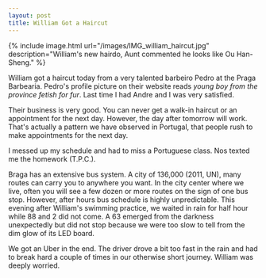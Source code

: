 ```yaml
---
layout: post
title: William Got a Haircut
---
```


{% include image.html url="/images/IMG_william_haircut.jpg" description="William's new hairdo, Aunt commented he looks like Ou Han-Sheng." %}

William got a haircut today from a very talented barbeiro Pedro at the Praga Barbearia.  Pedro's profile picture on their website reads _young boy from the province fetish for fur_.  Last time I had Andre and I was very satisfied.

Their business is very good.  You can never get a walk-in haircut or an appointment for the next day.  However, the day after tomorrow will work.  That's actually a pattern we have observed in Portugal, that people rush to make appointments for the next day.

I messed up my schedule and had to miss a Portuguese class.  Nos texted me the homework (T.P.C.).  

Braga has an extensive bus system.  A city of 136,000 (2011, UN), many routes can carry you to anywhere you want.  In the city center where we live, often you will see a few dozen or more routes on the sign of one bus stop.  However, after hours bus schedule is highly unpredictable.  This evening after William's swimming practice, we waited in rain for half hour while 88 and 2 did not come.  A 63 emerged from the darkness unexpectedly but did not stop because we were too slow to tell from the dim glow of its LED board.

We got an Uber in the end.  The driver drove a bit too fast in the rain and had to break hard a couple of times in our otherwise short journey.  William was deeply worried.
